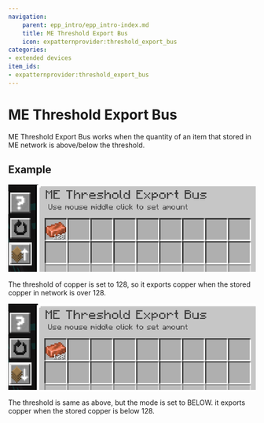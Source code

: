 ```yaml
---
navigation:
    parent: epp_intro/epp_intro-index.md
    title: ME Threshold Export Bus
    icon: expatternprovider:threshold_export_bus
categories:
- extended devices
item_ids:
- expatternprovider:threshold_export_bus
---
```


# ME Threshold Export Bus

<GameScene zoom="8" background="transparent">
  <ImportStructure src="../structure/cable_threshold_export_bus.snbt"></ImportStructure>
</GameScene>

ME Threshold Export Bus works when the quantity of an item that stored in ME network is above/below the threshold.

## Example

![GUI](../pic/thr_bus_gui1.png)

The threshold of copper is set to 128, so it exports copper when the stored copper in network is over 128.

![GUI](../pic/thr_bus_gui2.png)

The threshold is same as above, but the mode is set to BELOW. it exports copper when the stored copper is below 128.
